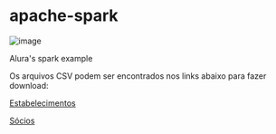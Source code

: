 # apache-spark

![image](https://github.com/ThiagoKS-7/apache-spark-ds/assets/83460816/25854630-5187-495c-9c6a-8d859aef4aa6)

Alura's spark example

Os arquivos CSV podem ser encontrados nos links abaixo para fazer download:

[Estabelecimentos](https://caelum-online-public.s3.amazonaws.com/2273-introducao-spark/01/socios.zip)

[Sócios](https://caelum-online-public.s3.amazonaws.com/2273-introducao-spark/01/socios.zip)
